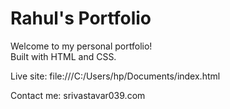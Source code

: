 # Rahul's Portfolio

Welcome to my personal portfolio!  
Built with HTML and CSS.

Live site: file:///C:/Users/hp/Documents/index.html

Contact me: srivastavar039.com
